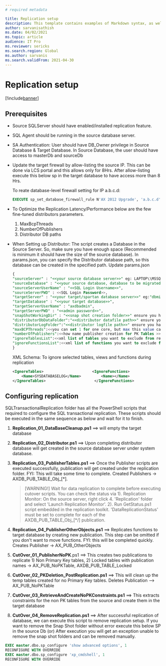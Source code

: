 ```yaml
---
# required metadata

title: Replication setup
description: This template contains examples of Markdown syntax, as well as guidance on setting the metadata.
author: sarvanisathish
ms.date: 04/02/2021
ms.topic: article
audience: IT Pro
ms.reviewer: sericks
ms.search.region: Global
ms.author: sarvanis
ms.search.validFrom: 2021-04-30
---
```


# Replication setup

[!include[banner](../includes/banner.md)]

## Prerequisites

-	Source SQLServer should have enabled/installed replication feature.
-	SQL Agent should be running in the source database server.
-	SA Authentication: User should have DB_Owner privilege in Source Database & Target Database. In Source Database, the user should have access to masterDb and sourceDb
-	Update the target firewall by allow-listing the source IP. This can be done via LCS portal and this allows only for 8Hrs. After allow-listing execute this below sp in the target database to have access more than 8 Hrs.

    To reate database-level firewall setting for IP a.b.c.d:
  
     ```sql
     EXECUTE sp_set_database_firewall_rule N'AX 2012 Upgrade', 'a.b.c.d', 'a.b.c.d'; 
     ```
- To Optimize the Replication Latency/Performance below are the few fine-tuned distributors parameters.
    1. MaxBcpThreads
    2. NumberOfPublishers
    3. Distributor DB paths

- When Setting up Distributor:
    The script creates a Database in the Source Server. So, make sure you have enough space (Recommended is minimum it should have the size of the source database). In params.json, you can specify the Distributor database path, so this database can be created in the specified path.
Update params.json

    ```sql
    {
    "sourceServer" : "<<your source database server>>" eg: LAPTOP\\MSSQLSERVER2012", Don't use localhost
    "sourceDatabase" : "<<your source database, database to be migrated>>",
    "sourceServerUserName" : "<<SQL Login Username>>",
    "sourceServerPWD" : <<SQL Login Password>>,
    "targetServer" : "<<your target/spartan database server>>" eg:"dbmigration.database.windows.net",
    "targetDatabase" : "<<your target database>>",
    "targetServerUserName" : "axdbadmin",
    "targetServerPWD" : "<<admin password>>",
    "snapShotWorkingDir" : "<<snap shot creation folder>>" ensure you have enough space in the drive eg: D:\\SQLServer\\SnapShot",
    "distributorDbDataFolder":"<<distributor datafile path>>" ensure you have enough space in the drive,
    "distributorLogFolder":"<<distributor logfile path>>" ensure you have enough space in the drive,
    "maxBCPThreads":<<you can set 1 for one core, but max this value can be 8>> Recomended:4 - 8,
    "numberOfPublishers":<<how name publisher creation for PK Tables >> Recommended: less than or equal to(>=)3 based on t he maxBCPThreads
    "ignoreTablesList":<<xml list of tables you want to exclude from replication>> edit ignoretables.xml file under data folder and use same schema
    "ignoreFunctionsList":<<xml list of functions you want to exclude from replication>> edit ignorefunctions.xml file under data folder and use same schema
    }
    ```
    
    XML Schema: To ignore selected tables, views and functions during replication

    ```xml
    <IgnoreTables>                      <IgnoreFunctions>
        <Name>SYSDATABASELOG</Name>         <Name></Name>
    </IgnoreTables>                      </IgnoreFunctions>
    ```
    
## Configuring replication

SQLTransactionalReplication folder has all the PowerShell scripts that required to configure the SQL transactional replication. These scripts should be executed in the same sequence as below and wait for it to finish.

1. **Replication_01_DataBaseCleanup.ps1** ==> will empty the target database
2. **Replication_02_Distributor.ps1** ==> Upon completing distributor database will get created in the source database server under system database.
3. **Replication_03_PublisherTables.ps1** ==> Once the Publisher scripts are executed successfully, publication will get created under the replication folder. FYI: This will take some time to complete. Created Publishers -> AXDB_PUB_TABLE_Obj_[*].

    > [WARNING!]
    > Wait for data replication to complete before executing cutover scripts. You can check the status via 1). Replication Monitor: On the source server, right click 4. 'Replication' folder and select 'Launch Replication Monitor'. 2). Run GetStatus.ps1 script embedded in the replication toolkit. 'DataReplicationStatus' must be set to complete for each of the AXDB_PUB_TABLE_Obj_[*/] publication.
  
4. **Replication_04_PublisherOtherObjects.ps1** ==> Replicates functions to target database by creating new publication. This step can be omitted if you don't want to move functions. FYI: this will be completed quickly. Creates Publisher -> AX_PUB_OtherObjects
5. **CutOver_01_PublisherNoPK**.ps1 ==> This creates two publications to replicate 1) Non Primary Key tables, 2) Locked tables with publication names -> AX_PUB_NoPKTable, AXDB_PUB_TABLE_Locked
6. **CutOver_02_PKDeletion_PostReplication.ps1** ==> This will clean up the temp tables created for no Primary Key tables. Deletes Publication --> AX_PUB_NoPKTable
7. **CutOver_03_RetrieveAndCreateNoPKConstraints.ps1** ==> This extracts constraints for the non PK tables from the source and create them in the target database
8. **CutOver_04_RemoveReplication.ps1** ==> After successful replication of database, we can execute this script to remove replication setup. If you want to remove the Snap Shot folder without error execute this below SP in the source Db (or) After execution you will get an exception unable to remove the snap shot folders and can be removed manually.

```sql
EXEC master.dbo.sp_configure 'show advanced options', 1
RECONFIGURE WITH OVERRIDE
EXEC master.dbo.sp_configure 'xp_cmdshell', 1
RECONFIGURE WITH OVERRIDE
```

    

